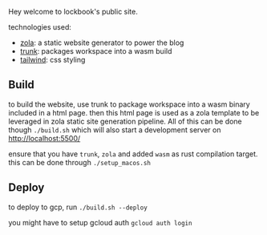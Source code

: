Hey welcome to lockbook's public site. 

technologies used:
- [zola](https://www.getzola.org/): a static website generator to power the blog 
- [trunk](https://trunkrs.dev/): packages workspace into a wasm build 
- [tailwind](https://trunkrs.dev/): css styling

## Build 

to build the website, use trunk to package workspace into a wasm binary included in a html page. then this html page is used as a zola template to be leveraged in zola static site generation pipeline. 
All of this can be done though `./build.sh` which will also start a development server on [http://localhost:5500/](http://localhost:5500/)

ensure that you have `trunk`, `zola` and added `wasm` as rust compilation target. this can be done through `./setup_macos.sh`

## Deploy

to deploy to gcp, run `./build.sh --deploy`

you might have to setup gcloud auth `gcloud auth login`